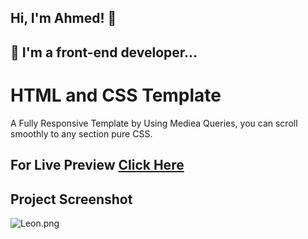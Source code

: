 
## Hi, I'm Ahmed! 👋


## 🚀 I'm a front-end developer...


#  HTML and CSS Template

A Fully Responsive Template by Using Mediea Queries, you can scroll smoothly to any section pure CSS. 

## For Live Preview [Click Here](https://ahmed-abouelfetouh.github.io/leon-template/)
## Project Screenshot
![Leon.png](https://i.postimg.cc/ZKGGJ9GW/Leon.png)
